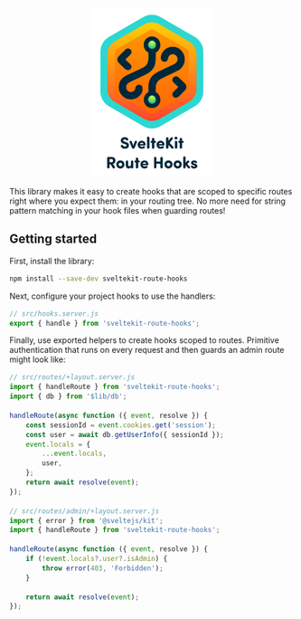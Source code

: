 <p align="center">
<img src=".github/logo.svg" height="300" alt="SvelteKit Route Hooks">
</p>

This library makes it easy to create hooks that are scoped to specific routes
right where you expect them: in your routing tree. No more need for string
pattern matching in your hook files when guarding routes!

## Getting started

First, install the library:

```sh
npm install --save-dev sveltekit-route-hooks
```

Next, configure your project hooks to use the handlers:

```js
// src/hooks.server.js
export { handle } from 'sveltekit-route-hooks';
```

Finally, use exported helpers to create hooks scoped to routes. Primitive
authentication that runs on every request and then guards an admin route
might look like:

```js
// src/routes/+layout.server.js
import { handleRoute } from 'sveltekit-route-hooks';
import { db } from '$lib/db';

handleRoute(async function ({ event, resolve }) {
    const sessionId = event.cookies.get('session');
    const user = await db.getUserInfo({ sessionId });
    event.locals = {
        ...event.locals,
        user,
    };
    return await resolve(event);
});

// src/routes/admin/+layout.server.js
import { error } from '@sveltejs/kit';
import { handleRoute } from 'sveltekit-route-hooks';

handleRoute(async function ({ event, resolve }) {
    if (!event.locals?.user?.isAdmin) {
        throw error(403, 'Forbidden');
    }

    return await resolve(event);
});
```
